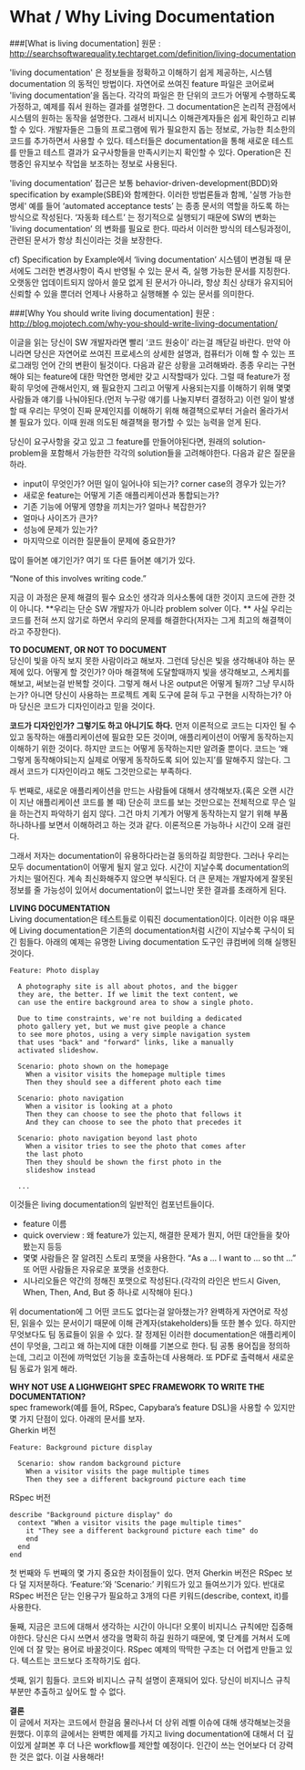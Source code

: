 # What / Why Living Documentation

###[What is living documentation]
원문 : http://searchsoftwarequality.techtarget.com/definition/living-documentation <br>

'living documentation' 은 정보들을 정확하고 이해하기 쉽게 제공하는, 시스템 documentation 의 동적인 방법이다. 자연어로 쓰여진 feature 파일은 코어로써 'living documentation’을 돕는다. 
각각의 파일은 한 단위의 코드가 어떻게 수행하도록 가정하고, 예제를 줘서 원하는 결과를 설명한다. 그 documentation은 논리적 관점에서 시스템의 원하는 동작을 설명한다. 그래서 비지니스 이해관계자들은 쉽게
확인하고 리뷰할 수 있다. 개발자들은 그들의 프로그램에 뭐가 필요한지 돕는 정보로, 가능한 최소한의 코드를 추가하면서 사용할 수 있다. 테스터들은 documentation을 통해 새로운 테스트를 만들고 테스트 결과가 요구사항들을 만족시키는지 확인할 수 있다. Operation은 진행중인 유지보수 작업을 보조하는 정보로 사용된다. 

'living documentation’ 접근은 보통 behavior-driven-development(BDD)와 specification by example(SBE)와 함께한다. 이러한 방법론들과 함께, '실행 가능한 명세' 예를 들어 ‘automated acceptance tests’ 는 종종 문서의 역할을 하도록 하는 방식으로 작성된다. ‘자동화 테스트’ 는 정기적으로 실행되기 때문에 SW의 변화는 'living documentation’ 의 변화를 필요로 한다. 따라서 이러한 방식의 테스팅과정이, 관련된 문서가 항상 최신이라는 것을 보장한다. 

cf) Specification by Example에서 ‘living documentation’
시스템이 변경될 때 문서에도 그러한 변경사항이 즉시 반영될 수 있는 문서 즉, 실행 가능한 문서를 지칭한다. 오랫동안 업데이트되지 않아서 쓸모 없게 된 문서가 아니라, 항상 최신 상태가 유지되어 신뢰할 수 있을 뿐더러 언제나 사용하고 실행해볼 수 있는 문서를 의미한다. 

###[Why You should write living documentation]
원문 : http://blog.mojotech.com/why-you-should-write-living-documentation/ <br>

이글을 읽는 당신이 SW 개발자라면 빨리 ‘코드 원숭이’ 라는걸 깨닫길 바란다. 만약 아니라면 당신은 자연어로 쓰여진 프로세스의 상세한 설명과, 컴퓨터가 이해 할 수 있는 프로그래밍 언어 간의 변환이 될것이다.
다음과 같은 상황을 고려해봐라. 종종 우리는 구현해야 되는 feature에 대한 막연한 명세만 갖고 시작할때가 있다. 그럴 때 feature가 정확히 무엇에 관해서인지, 왜 필요한지 그리고 어떻게 사용되는지를 이해하기 위해 몇몇 사람들과 얘기를 나눠야된다.(먼저 누구랑 얘기를 나눌지부터 결정하고) 이런 일이 발생할 때 우리는 무엇이 진짜 문제인지를 이해하기 위해 해결책으로부터 거슬러 올라가서 볼 필요가 있다. 이때 원래 의도된 해결책을 평가할 수 있는 능력을 얻게 된다. 

당신이 요구사항을 갖고 있고 그 feature를 만들어야된다면, 원래의 solution-problem을 포함해서 가능한한 각각의 solution들을 고려해야한다. 다음과 같은 질문을 하라.
- input이 무엇인가? 어떤 일이 일어나야 되는가? corner case의 경우가 있는가?
- 새로운 feature는 어떻게 기존 애플리케이션과 통합되는가?
- 기존 기능에 어떻게 영향을 끼치는가? 얼마나 복잡한가? 
- 얼마나 사이즈가 큰가?
- 성능에 문제가 있는가?
- 마지막으로 이러한 질문들이 문제에 중요한가?

많이 들어본 얘기인가? 여기 또 다른 들어본 얘기가 있다. 

“None of this involves writing code.”

지금 이 과정은 문제 해결의 필수 요소인 생각과 의사소통에 대한 것이지 코드에 관한 것이 아니다. **우리는 단순 SW 개발자가 아니라 problem solver 이다. ** 사실 우리는 코드를 전혀 쓰지 않기로 하면서 우리의 문제를 해결한다(저자는 그게 최고의 해결책이라고 주장한다). 

**TO DOCUMENT, OR NOT TO DOCUMENT** <br>
당신이 빛을 아직 보지 못한 사람이라고 해보자. 그런데 당신은 빛을 생각해내야 하는 문제에 있다. 어떻게 할 것인가? 아마 해결책에 도달할때까지 빛을 생각해보고, 스케치를 해보고, 써보는걸 반복할 것이다. 그렇게 해서 나온 output은 어떻게 될까? 그냥 무시하는가? 아니면 당신이 사용하는 프로젝트 계획 도구에 묻혀 두고 구현을 시작하는가? 아마 당신은 코드가 디자인이라고 믿을 것이다.

**코드가 디자인인가? 그렇기도 하고 아니기도 하다.** 먼저 이론적으로 코드는 디자인 될 수 있고 동작하는 애플리케이션에 필요한 모든 것이며, 애플리케이션이 어떻게 동작하는지 이해하기 위한 것이다. 하지만 코드는 어떻게 동작하는지만 알려줄 뿐이다. 코드는 ‘왜 그렇게 동작해야되는지 실제로 어떻게 동작하도록 되어 있는지’를 말해주지 않는다. 그래서 코드가 디자인이라고 해도 그것만으로는 부족하다. 

두 번째로, 새로운 애플리케이션을 만드는 사람들에 대해서 생각해보자.(혹은 오랜 시간이 지난 애플리케이션 코드를 볼 때) 단순히 코드를 보는 것만으로는 전체적으로 무슨 일을 하는건지 파악하기 쉽지 않다. 그건 마치 기계가 어떻게 동작하는지 알기 위해 부품 하나하나를 보면서 이해하려고 하는 것과 같다. 이론적으론 가능하나 시간이 오래 걸린다. 

그래서 저자는 documentation이 유용하다라는걸 동의하길 희망한다. 그러나 우리는 모두 documentation이 어떻게 될지 알고 있다. 시간이 지날수록 documentation의 가치는 떨어진다. 계속 최신화해주지 않으면 부식된다. 더 큰 문제는 개발자에게 잘못된 정보를 줄 가능성이 있어서 documentation이 없느니만 못한 결과를 초래하게 된다. 

**LIVING DOCUMENTATION**<br>
Living documentation은 테스트들로 이뤄진 documentation이다. 이러한 이유 때문에 Living documentation은 기존의 documentation처럼 시간이 지날수록 구식이 되긴 힘들다. 아래의 예제는 유명한 Living documentation 도구인 큐컴버에 의해 실행된 것이다. 
```
Feature: Photo display

  A photography site is all about photos, and the bigger 
  they are, the better. If we limit the text content, we 
  can use the entire background area to show a single photo.

  Due to time constraints, we're not building a dedicated 
  photo gallery yet, but we must give people a chance 
  to see more photos, using a very simple navigation system 
  that uses "back" and "forward" links, like a manually 
  activated slideshow.

  Scenario: photo shown on the homepage
    When a visitor visits the homepage multiple times
    Then they should see a different photo each time

  Scenario: photo navigation
    When a visitor is looking at a photo
    Then they can choose to see the photo that follows it
    And they can choose to see the photo that precedes it

  Scenario: photo navigation beyond last photo
    When a visitor tries to see the photo that comes after 
    the last photo
    Then they should be shown the first photo in the 
    slideshow instead

  ...
```
이것들은 living documentation의 일반적인 컴포넌트들이다. 
- feature 이름 
- quick overview : 왜 feature가 있는지, 해결한 문제가 뭔지, 어떤 대안들을 찾아봤는지 등등 
- 몇몇 사람들은 잘 알려진 스토리 포맷을 사용한다. “As a ... I want to ... so tht ...” 또 어떤 사람들은 자유로운 포맷을 선호한다. 
- 시나리오들은 약간의 정해진 포맷으로 작성된다.(각각의 라인은 반드시 Given, When, Then, And, But 중 하나로 시작해야 된다.)

위 documentation에 그 어떤 코드도 없다는걸 알아챘는가? 완벽하게 자연어로 작성된, 읽을수 있는 문서이기 때문에 이해 관계자(stakeholders)들 또한 볼수 있다. 하지만 무엇보다도 팀 동료들이 읽을 수 있다.
잘 정제된 이러한 documentation은 애플리케이션이 무엇을, 그리고 왜 하는지에 대한 이해를 기본으로 한다. 팀 공통 용어집을 정의하는데, 그리고 이전에 까먹었던 기능을 호출하는데 사용해라. 또 PDF로 출력해서 새로운 팀 동료가 읽게 해라.

**WHY NOT USE A LIGHWEIGHT SPEC FRAMEWORK TO WRITE THE DOCUMENTATION?**<br>
spec framework(예를 들어, RSpec, Capybara’s feature DSL)을 사용할 수 있지만 몇 가지 단점이 있다. 아래의 문서를 보자. <br>
Gherkin 버전
```
Feature: Background picture display

  Scenario: show random background picture
    When a visitor visits the page multiple times
    Then they see a different background picture each time
```
RSpec 버전
```
describe "Background picture display" do
  context "When a visitor visits the page multiple times"
    it "They see a different background picture each time" do
    end
  end
end
```
첫 번째와 두 번째의 몇 가지 중요한 차이점들이 있다. 먼저 Gherkin 버전은 RSpec 보다 덜 지저분하다. ‘Feature:’와 ’Scenario:’ 키워드가 있고 들여쓰기가 있다. 반대로 RSpec 버전은 닫는 인용구가 필요하고 3개의 다른 키워드(describe, context, it)를 사용한다. 

둘째, 지금은 코드에 대해서 생각하는 시간이 아니다! 오롯이 비지니스 규칙에만 집중해야한다. 당신은 다시 쓰면서 생각을 명확히 하길 원하기 때문에, 몇 단계를 거쳐서 도메인에 더 잘 맞는 용어로 바꿀것이다. RSpec 예제의 딱딱한 구조는 더 어렵게 만들고 있다. 텍스트는 코드보다 조작하기도 쉽다.

셋째, 읽기 힘들다. 코드와 비지니스 규칙 설명이 혼재되어 있다. 당신이 비지니스 규칙 부분만 추출하고 싶어도 할 수 없다.

**결론**<br>
이 글에서 저자는 코드에서 한걸음 물러나서 더 상위 레벨 이슈에 대해 생각해보는것을 원했다. 이후의 글에서는 완벽한 예제를 가지고 living documentation에 대해서 더 깊이있게 살펴본 후 더 나은 workflow를 제안할 예정이다. 인간이 쓰는 언어보다 더 강력한 것은 없다. 이걸 사용해라! 